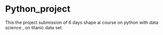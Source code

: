 # Python_project
This the project submission of 6 days shape ai course on python with data science , on titanic data set 
